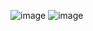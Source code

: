 ![image](https://github.com/user-attachments/assets/c91ac66b-5ff1-464a-a414-e1feedb530af)
![image](https://github.com/user-attachments/assets/ba841141-fd24-432b-b526-30839b3be0de)

